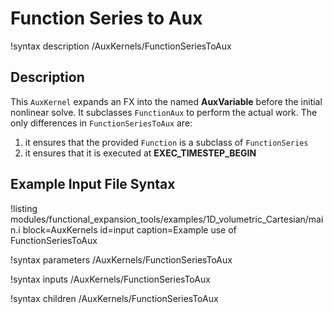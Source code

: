 # Function Series to Aux

!syntax description /AuxKernels/FunctionSeriesToAux

## Description

This `AuxKernel` expands an FX into the named **AuxVariable** before the initial nonlinear solve. It subclasses `FunctionAux` to perform the actual work. The only differences in `FunctionSeriesToAux` are:
1) it ensures that the provided `Function` is a subclass of `FunctionSeries`
2) it ensures that it is executed at **EXEC_TIMESTEP_BEGIN**

## Example Input File Syntax

!listing modules/functional_expansion_tools/examples/1D_volumetric_Cartesian/main.i block=AuxKernels id=input caption=Example use of FunctionSeriesToAux

!syntax parameters /AuxKernels/FunctionSeriesToAux

!syntax inputs /AuxKernels/FunctionSeriesToAux

!syntax children /AuxKernels/FunctionSeriesToAux
